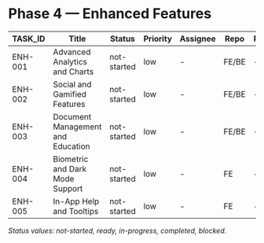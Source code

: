 # Phase 4 — Enhanced Features

| TASK_ID | Title | Status | Priority | Assignee | Repo | PR | Commit | Detail |
|---|---|---|---|---|---|---|---|---|
| ENH-001 | Advanced Analytics and Charts | not-started | low | - | FE/BE | - | - | [ENH-001](./DETAILS/ENH-001.md) |
| ENH-002 | Social and Gamified Features | not-started | low | - | FE/BE | - | - | [ENH-002](./DETAILS/ENH-002.md) |
| ENH-003 | Document Management and Education | not-started | low | - | FE/BE | - | - | [ENH-003](./DETAILS/ENH-003.md) |
| ENH-004 | Biometric and Dark Mode Support | not-started | low | - | FE | - | - | [ENH-004](./DETAILS/ENH-004.md) |
| ENH-005 | In-App Help and Tooltips | not-started | low | - | FE | - | - | [ENH-005](./DETAILS/ENH-005.md) |

_Status values: not-started, ready, in-progress, completed, blocked._
